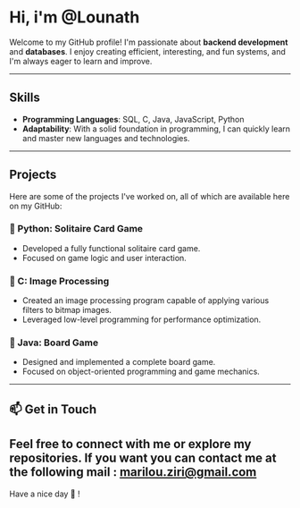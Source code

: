 # Hi, i'm @Lounath

Welcome to my GitHub profile! I'm passionate about **backend development** and **databases**. I enjoy creating efficient, interesting, and fun systems, and I'm always eager to learn and improve.

---

##  Skills
- **Programming Languages**: SQL, C, Java, JavaScript, Python
- **Adaptability**: With a solid foundation in programming, I can quickly learn and master new languages and technologies.

---

## Projects
Here are some of the projects I've worked on, all of which are available here on my GitHub:

### 🔹 Python: Solitaire Card Game
- Developed a fully functional solitaire card game.
- Focused on game logic and user interaction.

### 🔹 C: Image Processing
- Created an image processing program capable of applying various filters to bitmap images.
- Leveraged low-level programming for performance optimization.

### 🔹 Java: Board Game
- Designed and implemented a complete board game.
- Focused on object-oriented programming and game mechanics.

---

## 📫 Get in Touch
Feel free to connect with me or explore my repositories. If you want you can contact me at the following mail : marilou.ziri@gmail.com
---

Have a nice day 🚀 !


